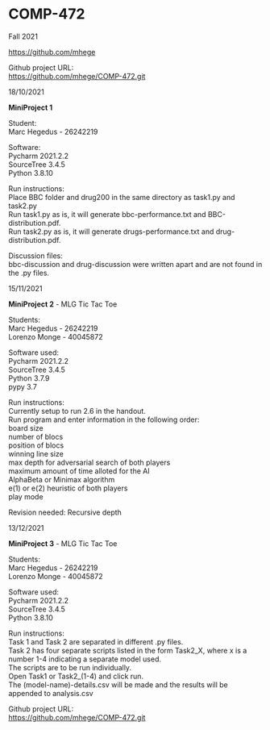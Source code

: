 # COMP-472
Fall 2021

https://github.com/mhege

Github project URL:<br />
https://github.com/mhege/COMP-472.git

18/10/2021

<b>MiniProject 1</b>

Student:<br />
Marc Hegedus - 26242219<br />

Software:<br />
Pycharm 2021.2.2<br />
SourceTree 3.4.5<br />
Python 3.8.10<br />

Run instructions:<br />
Place BBC folder and drug200 in the same directory as task1.py and task2.py<br />
Run task1.py as is, it will generate bbc-performance.txt and BBC-distribution.pdf.<br />
Run task2.py as is, it will generate drugs-performance.txt and drug-distribution.pdf.<br />

Discussion files:<br />
bbc-discussion and drug-discussion were written apart and are not found in the .py files.<br />

15/11/2021

<b>MiniProject 2</b> - MLG Tic Tac Toe<br />

Students: <br />
Marc Hegedus - 26242219<br />
Lorenzo Monge - 40045872<br />

Software used:<br />
Pycharm 2021.2.2<br />
SourceTree 3.4.5<br />
Python 3.7.9<br />
pypy 3.7<br />

Run instructions:<br />
Currently setup to run 2.6 in the handout.<br />
Run program and enter information in the following order:<br />
board size<br />
number of blocs<br />
position of blocs<br />
winning line size<br />
max depth for adversarial search of both players<br />
maximum amount of time alloted for the AI<br />
AlphaBeta or Minimax algorithm<br />
e(1) or e(2) heuristic of both players<br />
play mode<br />

Revision needed:
Recursive depth

13/12/2021

<b>MiniProject 3</b> - MLG Tic Tac Toe<br />

Students: <br />
Marc Hegedus - 26242219<br />
Lorenzo Monge - 40045872<br />

Software used:<br />
Pycharm 2021.2.2<br />
SourceTree 3.4.5<br />
Python 3.8.10<br />

Run instructions:<br />
Task 1 and Task 2 are separated in different .py files.<br />
Task 2 has four separate scripts listed in the form Task2_X, where x is a number 1-4 indicating a separate model used.<br />
The scripts are to be run individually.<br />
Open Task1 or Task2_(1-4) and click run.<br />
The (model-name)-details.csv will be made and the results will be appended to analysis.csv<br />

Github project URL:<br />
https://github.com/mhege/COMP-472.git
